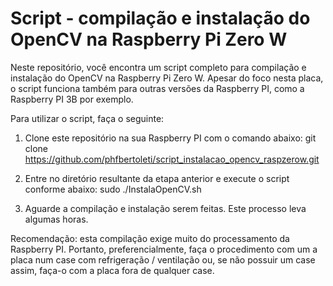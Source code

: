 # Script - compilação e instalação do OpenCV na Raspberry Pi Zero W

Neste repositório, você encontra um script completo para compilação e instalação do OpenCV na Raspberry Pi Zero W. Apesar do foco nesta placa, o script funciona também para outras versões da Raspberry PI, como a Raspberry PI 3B por exemplo.

Para utilizar o script, faça o seguinte:

1. Clone este repositório na sua Raspberry PI com o comando abaixo:
git clone https://github.com/phfbertoleti/script_instalacao_opencv_raspzerow.git

2. Entre no diretório resultante da etapa anterior e execute o script conforme abaixo:
sudo ./InstalaOpenCV.sh

3. Aguarde a compilação e instalação serem feitas. Este processo leva algumas horas.


Recomendação: esta compilação exige muito do processamento da Raspberry PI. Portanto, preferencialmente, faça o procedimento com um a placa num case com refrigeração / ventilação ou, se não possuir um case assim, faça-o com a placa fora de qualquer case.

